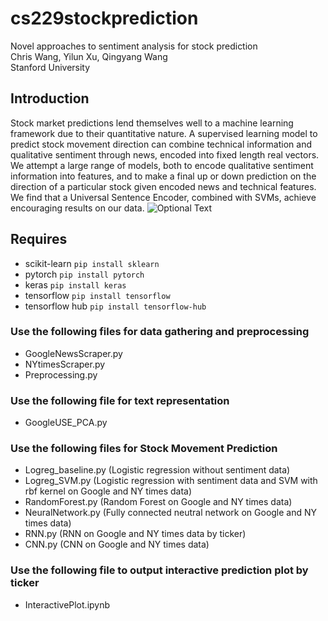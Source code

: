 # cs229stockprediction
Novel approaches to sentiment analysis for stock prediction   
Chris Wang, Yilun Xu, Qingyang Wang   
Stanford University   

## Introduction
Stock market predictions lend themselves well to a machine learning framework due to their quantitative nature. A supervised learning model to predict stock movement direction can combine technical information and qualitative sentiment through news, encoded into fixed length real vectors. We attempt a large range of models, both to encode qualitative sentiment information into features, and to make a final up or down prediction on the direction of a particular stock given encoded news and technical features. We find that a Universal Sentence Encoder, combined with SVMs, achieve encouraging results on our data. 
![Optional Text](../master/src/combinedmodel.png)

## Requires
- scikit-learn `pip install sklearn`
- pytorch `pip install pytorch`
- keras `pip install keras`
- tensorflow `pip install tensorflow`
- tensorflow hub `pip install tensorflow-hub`

### Use the following files for data gathering and preprocessing
- GoogleNewsScraper.py
- NYtimesScraper.py
- Preprocessing.py

### Use the following file for text representation
- GoogleUSE_PCA.py

### Use the following files for Stock Movement Prediction
- Logreg_baseline.py (Logistic regression without sentiment data)
- Logreg_SVM.py (Logistic regression with sentiment data and SVM with rbf kernel on Google and NY times data)
- RandomForest.py (Random Forest on Google and NY times data)
- NeuralNetwork.py (Fully connected neutral network on Google and NY times data)
- RNN.py (RNN on Google and NY times data by ticker)
- CNN.py (CNN on Google and NY times data)

### Use the following file to output interactive prediction plot by ticker
- InteractivePlot.ipynb
